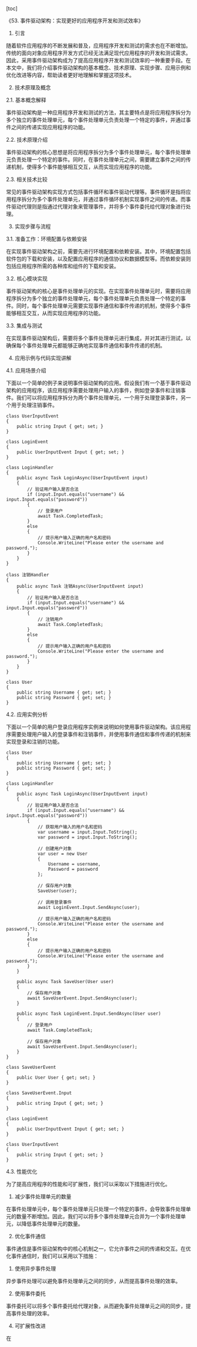 
[toc]                    
                
                
《53. 事件驱动架构：实现更好的应用程序开发和测试效率》

1. 引言

随着软件应用程序的不断发展和普及，应用程序开发和测试的需求也在不断增加。传统的面向对象应用程序开发方式已经无法满足现代应用程序的开发和测试需求。因此，采用事件驱动架构成为了提高应用程序开发和测试效率的一种重要手段。在本文中，我们将介绍事件驱动架构的基本概念、技术原理、实现步骤、应用示例和优化改进等内容，帮助读者更好地理解和掌握这项技术。

2. 技术原理及概念

2.1. 基本概念解释

事件驱动架构是一种应用程序开发和测试的方法，其主要特点是将应用程序拆分为多个独立的事件处理单元，每个事件处理单元负责处理一个特定的事件，并通过事件之间的传递实现应用程序的功能。

2.2. 技术原理介绍

事件驱动架构的核心思想是将应用程序拆分为多个事件处理单元，每个事件处理单元负责处理一个特定的事件。同时，在事件处理单元之间，需要建立事件之间的传递机制，使得多个事件能够相互交互，从而实现应用程序的功能。

2.3. 相关技术比较

常见的事件驱动架构实现方式包括事件循环和事件驱动代理等。事件循环是指将应用程序拆分为多个事件处理单元，并通过事件循环机制实现事件之间的传递。而事件驱动代理则是指通过代理对象来管理事件，并将多个事件委托给代理对象进行处理。

3. 实现步骤与流程

3.1. 准备工作：环境配置与依赖安装

在实现事件驱动架构之前，需要先进行环境配置和依赖安装。其中，环境配置包括软件包的下载和安装，以及配置应用程序的通信协议和数据模型等。而依赖安装则包括应用程序所需的各种库和组件的下载和安装。

3.2. 核心模块实现

事件驱动架构的核心是事件处理单元的实现。在实现事件处理单元时，需要将应用程序拆分为多个独立的事件处理单元，每个事件处理单元负责处理一个特定的事件。同时，每个事件处理单元需要实现事件通信和事件传递的机制，使得多个事件能够相互交互，从而实现应用程序的功能。

3.3. 集成与测试

在实现事件驱动架构后，需要将多个事件处理单元进行集成，并对其进行测试，以确保每个事件处理单元都能够正确地实现事件通信和事件传递的机制。

4. 应用示例与代码实现讲解

4.1. 应用场景介绍

下面以一个简单的例子来说明事件驱动架构的应用。假设我们有一个基于事件驱动架构的应用程序，该应用程序需要处理用户输入的事件，例如登录事件和注销事件。我们可以将应用程序拆分为两个事件处理单元，一个用于处理登录事件，另一个用于处理注销事件。

```
class UserInputEvent
{
    public string Input { get; set; }
}

class LoginEvent
{
    public UserInputEvent Input { get; set; }
}

class LoginHandler
{
    public async Task LoginAsync(UserInputEvent input)
    {
        // 验证用户输入是否合法
        if (input.Input.equals("username") && input.Input.equals("password"))
        {
            // 登录用户
            await Task.CompletedTask;
        }
        else
        {
            // 提示用户输入正确的用户名和密码
            Console.WriteLine("Please enter the username and password.");
        }
    }
}

class 注销Handler
{
    public async Task 注销Async(UserInputEvent input)
    {
        // 验证用户输入是否合法
        if (input.Input.equals("username") && input.Input.equals("password"))
        {
            // 注销用户
            await Task.CompletedTask;
        }
        else
        {
            // 提示用户输入正确的用户名和密码
            Console.WriteLine("Please enter the username and password.");
        }
    }
}

class User
{
    public string Username { get; set; }
    public string Password { get; set; }
}
```

4.2. 应用实例分析

下面以一个简单的用户登录应用程序实例来说明如何使用事件驱动架构。该应用程序需要处理用户输入的登录事件和注销事件，并使用事件通信和事件传递的机制来实现登录和注销的功能。

```
class User
{
    public string Username { get; set; }
    public string Password { get; set; }
}

class LoginHandler
{
    public async Task LoginAsync(UserInputEvent input)
    {
        // 验证用户输入是否合法
        if (input.Input.equals("username") && input.Input.equals("password"))
        {
            // 获取用户输入的用户名和密码
            var username = input.Input.ToString();
            var password = input.Input.ToString();

            // 创建用户对象
            var user = new User
            {
                Username = username,
                Password = password
            };

            // 保存用户对象
            SaveUser(user);

            // 调用登录事件
            await LoginEvent.Input.SendAsync(user);

            // 提示用户输入正确的用户名和密码
            Console.WriteLine("Please enter the username and password.");
        }
        else
        {
            // 提示用户输入正确的用户名和密码
            Console.WriteLine("Please enter the username and password.");
        }
    }

    public async Task SaveUser(User user)
    {
        // 保存用户对象
        await SaveUserEvent.Input.SendAsync(user);
    }

    public async Task LoginEvent.Input.SendAsync(User user)
    {
        // 登录用户
        await Task.CompletedTask;

        // 保存用户对象
        await SaveUserEvent.Input.SendAsync(user);
    }
}

class SaveUserEvent
{
    public User User { get; set; }
}

class SaveUserEvent.Input
{
    public string Input { get; set; }
}

class LoginEvent
{
    public UserInputEvent Input { get; set; }
}

class UserInputEvent
{
    public string Input { get; set; }
}
```

4.3. 性能优化

为了提高应用程序的性能和可扩展性，我们可以采取以下措施进行优化。

1. 减少事件处理单元的数量

在事件处理单元中，每个事件处理单元只处理一个特定的事件，会导致事件处理单元的数量不断增加。因此，我们可以将多个事件处理单元合并为一个事件处理单元，以降低事件处理单元的数量。

2. 优化事件通信

事件通信是事件驱动架构中的核心机制之一，它允许事件之间的传递和交互。在优化事件通信时，我们可以采用以下措施：

1. 使用异步事件处理

异步事件处理可以避免事件处理单元之间的同步，从而提高事件处理的效率。

2. 使用事件委托

事件委托可以将多个事件委托给代理对象，从而避免事件处理单元之间的同步，提高事件处理的效率。

4. 可扩展性改进

在

